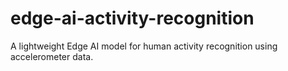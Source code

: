 # edge-ai-activity-recognition
A lightweight Edge AI model for human activity recognition using accelerometer data.
